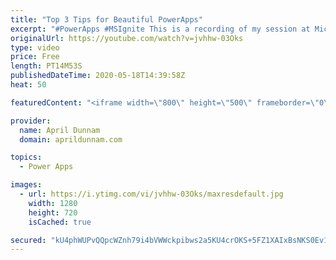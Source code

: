 ```yaml
---
title: "Top 3 Tips for Beautiful PowerApps"
excerpt: "#PowerApps #MSIgnite This is a recording of my session at Microsoft Ignite 2019 on \"Top 3 Tips for Beautiful PowerApps\".  In this 20 minute session, I show tips to help you improve the look and feel of your PowerApps."
originalUrl: https://youtube.com/watch?v=jvhhw-03Oks
type: video
price: Free
length: PT14M53S
publishedDateTime: 2020-05-18T14:39:58Z
heat: 50

featuredContent: "<iframe width=\"800\" height=\"500\" frameborder=\"0\" src=\"https://www.youtube.com/embed/jvhhw-03Oks\" allow=\"accelerometer; autoplay; encrypted-media; gyroscope; picture-in-picture\" allowfullscreen></iframe>"

provider:
  name: April Dunnam
  domain: aprildunnam.com

topics:
  - Power Apps

images:
  - url: https://i.ytimg.com/vi/jvhhw-03Oks/maxresdefault.jpg
    width: 1280
    height: 720
    isCached: true

secured: "kU4phWUPvQQpcWZnh79i4bVWWckpibws2a5KU4crOKS+5FZ1XAIxBsNKS0Ev1IhobAW+GbZDa+Rn8GIjLhuF4tRU4z/Y32gO00gDsBcidSomEya226AZsKaUyOOBCUPnUXZZWoe5mQ0VBsjGfFhBzFtJ/zal/3h6fN4CZZRA5NTppg5o5TjeKlGkJRJ+V6Od8NJF19GjG6vsUpCBSlU/uiDV5q3DF7Ul3sydK9lo3ElHPG42ocLd2RGXV8Ay6kL6RoZi2aXaudahslgEHJ5p8UcRddHnXujKch5f3uEreuUm7wbuxhC0j5SgohF+uQL7Qcs8tIhBSAErEGdl5HPSY4170tuiCh/bRKnUXtWaZ75A2Gh4B0MIvbqGaU85VMD+Wz8AMcNRFWqmXoGAZu95eaSiXdJd9/Eo1I01KD1/0+8=;ZhCh02fHXMsOTxiQ4nIwFA=="
---
```


